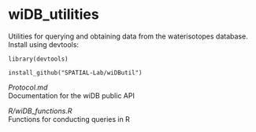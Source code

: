 # wiDB_utilities
Utilities for querying and obtaining data from the waterisotopes database. Install using devtools:

`library(devtools)`

`install_github("SPATIAL-Lab/wiDButil")`

*Protocol.md*  
Documentation for the wiDB public API

*R/wiDB_functions.R*  
Functions for conducting queries in R